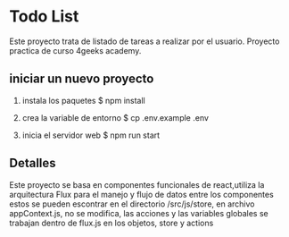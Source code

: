 # Todo List

Este proyecto trata de listado de tareas a realizar por el usuario. Proyecto practica de curso 4geeks academy.

## iniciar un nuevo proyecto 

1. instala los paquetes
$ npm install

2. crea la variable de entorno 
$ cp .env.example .env

3. inicia el servidor web 
$ npm run start


## Detalles
Este proyecto se basa en componentes funcionales de react,utiliza la arquitectura Flux para el manejo y flujo de datos entre los componentes
 estos se pueden escontrar en el directorio /src/js/store, en archivo appContext.js, no se modifica, las acciones y las variables globales se trabajan dentro de flux.js en los objetos, store y actions


